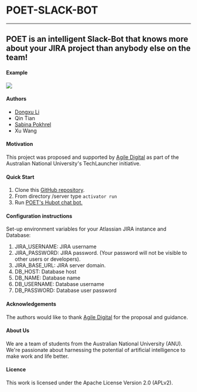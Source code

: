 # POET-SLACK-BOT
---
## **POET is an intelligent Slack-Bot that knows more about your JIRA project than anybody else on the team!**

#### Example
<img src="https://lh3.googleusercontent.com/AgAYYDDBw6IYN0CtirUlxy2IrlH4hVsyc3PIRudDBUya2xcwBx5mRj4ImO61DPcNlskP69syoi2afsdvbTlE9cua0n6r29fzUQMYbSpWR-_adCYpqfF0bGkrIM9f5OFsdAVru8qS0XwrIDERwirzf6mmbrhs4V3UEjNIricf4s75Ro4tMTgSOXneBn3XxcQLVMquPDcgIvzfkxhkzXOFD2Zd90xnuFZc8tFWBTzTzDIerTAUW8ubl7lvXLcQnEDv1pjZgDkODUsSzdlCHBWBMoDdOAslP60xXS8T8gfb2aRB1dlqOQciU9_tOTdI_CauqZEZeLE4_XIKLRl1lvq50zjmRypard4GVsFXstZIdtkgmcKsy5pDQbyGusAkuozjXPSoRP_xGdvWES9E9zPF4kY1FBpWO720yo6on_1IqFHSOtZq-KGhv_Pcy1lQLyHAy_kCImK2F2GACTsF-qjKFjS7PMdpw9oGM85T5xMsl2GtAsh9dweqwo_g34ol9QqeBEY6jYrGqD6FZIgRzCeJPuw4pmGS5XJCpmzE8AD5R2tbiMjixJy3WzySPE1Pb9P09EiNdaHTVCZKU0PTVuNF5W8KsFW3P0KD4k4O1xY4jICsbyI=w1459-h781-no">

#### Authors
- [Dongxu Li](https://www.linkedin.com/in/dongxu-li-a8a035110/)
- Qin Tian
- [Sabina Pokhrel](https://np.linkedin.com/in/sabinapokhrel)
- Xu Wang

#### Motivation
This project was proposed and supported by [Agile Digital](https://agiledigital.com.au/) as part of the Australian National University's TechLauncher initiative.


#### Quick Start
1. Clone this [GitHub repository](https://github.com/agiledigital/poet-slack-bot).
2. From directory /server type
   ``activator run``
3. Run [POET's Hubot chat bot.](https://github.com/agiledigital/poet-slack-bot/tree/master/client)

#### Configuration instructions
Set-up environment variables for your Atlassian JIRA instance and Database:
1. JIRA\_USERNAME: JIRA username
2. JIRA\_PASSWORD: JIRA password. (Your password will not be visible to other users or developers).
3. JIRA\_BASE\_URL: JIRA server domain.
4. DB\_HOST: Database host
5. DB\_NAME: Database name
6. DB\_USERNAME: Database username
7. DB\_PASSWORD: Database user password

#### Acknowledgements
The authors would like to thank [Agile Digital](http://www.agiledigital.com.au/) for the proposal and guidance.

#### About Us
We are a team of students from the Australian National University (ANU). We're passionate about harnessing the potential of artificial intelligence to make work and life better.

#### Licence
This work is licensed under the Apache License Version 2.0 (APLv2).